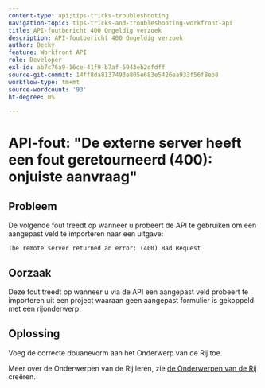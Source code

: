 ```yaml
---
content-type: api;tips-tricks-troubleshooting
navigation-topic: tips-tricks-and-troubleshooting-workfront-api
title: API-foutbericht 400 Ongeldig verzoek
description: API-foutbericht 400 Ongeldig verzoek
author: Becky
feature: Workfront API
role: Developer
exl-id: ab7c76a9-16ce-41f9-b7af-5943eb2dfdff
source-git-commit: 14ff8da8137493e805e683e5426ea933f56f8eb8
workflow-type: tm+mt
source-wordcount: '93'
ht-degree: 0%

---
```



# API-fout: &quot;De externe server heeft een fout geretourneerd (400): onjuiste aanvraag&quot;

## Probleem

De volgende fout treedt op wanneer u probeert de API te gebruiken om een aangepast veld te importeren naar een uitgave:

`The remote server returned an error: (400) Bad Request`

## Oorzaak

Deze fout treedt op wanneer u via de API een aangepast veld probeert te importeren uit een project waaraan geen aangepast formulier is gekoppeld met een rijonderwerp.

## Oplossing

Voeg de correcte douanevorm aan het Onderwerp van de Rij toe.

Meer over de Onderwerpen van de Rij leren, zie [ de Onderwerpen van de Rij ](../../manage-work/requests/create-and-manage-request-queues/create-queue-topics.md) creëren.
